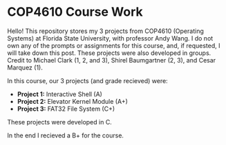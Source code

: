 # COP4610 Course Work

Hello! This repository stores my 3 projects from COP4610 (Operating Systems) at Florida State University, with professor Andy Wang.
I do not own any of the prompts or assignments for this course, and, if requested, I will take down this post.
These projects were also developed in groups. Credit to Michael Clark (1, 2, and 3), Shirel Baumgartner (2, 3), and Cesar Marquez (1).

In this course, our 3 projects (and grade recieved) were:
- **Project 1:** Interactive Shell (A)
- **Project 2:** Elevator Kernel Module (A+)
- **Project 3:** FAT32 File System (C+)

These projects were developed in C.

In the end I recieved a B+ for the course. 
